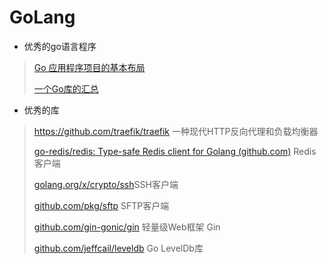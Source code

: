 # GoLang

* 优秀的go语言程序

> [Go 应用程序项目的基本布局](https://github.com/golang-standards/project-layout/blob/master/README_zh.md)
> 
> [一个Go库的汇总](https://github.com/avelino/awesome-go)

* 优秀的库

> https://github.com/traefik/traefik  一种现代HTTP反向代理和负载均衡器
> 
> [go-redis/redis: Type-safe Redis client for Golang (github.com)](https://github.com/go-redis/redis) Redis 客户端
> 
> [golang.org/x/crypto/ssh](golang.org/x/crypto/ssh)SSH客户端
> 
> [github.com/pkg/sftp](github.com/pkg/sftp) SFTP客户端
> 
> [github.com/gin-gonic/gin](github.com/gin-gonic/gin) 轻量级Web框架 Gin
> 
> [github.com/jeffcail/leveldb](github.com/jeffcail/leveldb ) Go LevelDb库
